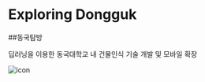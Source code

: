 # Exploring Dongguk
##동국탐방

딥러닝을 이용한 동국대학교 내 건물인식 기술 개발 및 모바일 확장

![icon](https://user-images.githubusercontent.com/57933061/122952166-cf485780-d3b8-11eb-99f8-d0a3d6456923.png)

